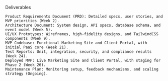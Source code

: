 Deliverables

    Product Requirements Document (PRD): Detailed specs, user stories, and MVP priorities (Week 2).
    Architecture Document: System design, API specs, database schema, and event model (Week 5).
    UI/UX Prototypes: Wireframes, high-fidelity designs, and TailwindCSS components (Week 9).
    MVP Codebase: Functional Marketing Site and Client Portal, with initial PaaS core (Week 21).
    Test Reports: Unit, integration, security, and compliance results (Week 24).
    Deployed MVP: Live Marketing Site and Client Portal, with staging for Phase 2 (Week 26).
    Maintenance Plan: Monitoring setup, feedback mechanisms, and scaling strategy (Ongoing).
